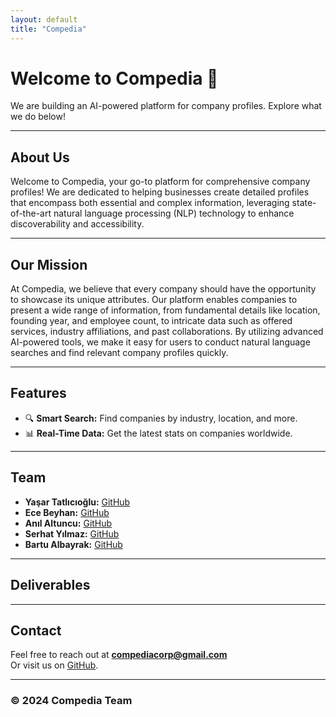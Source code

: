 ```yaml
---
layout: default
title: "Compedia"
---
```


# Welcome to Compedia 🚀
We are building an AI-powered platform for company profiles. Explore what we do below!

---

## About Us
Welcome to Compedia, your go-to platform for comprehensive company profiles! We are dedicated to helping businesses create detailed profiles that encompass both essential and complex information, leveraging state-of-the-art natural language processing (NLP) technology to enhance discoverability and accessibility.

---

## Our Mission
At Compedia, we believe that every company should have the opportunity to showcase its unique attributes. Our platform enables companies to present a wide range of information, from fundamental details like location, founding year, and employee count, to intricate data such as offered services, industry affiliations, and past collaborations. By utilizing advanced AI-powered tools, we make it easy for users to conduct natural language searches and find relevant company profiles quickly.

---

## Features
- 🔍 **Smart Search:** Find companies by industry, location, and more.
- 📊 **Real-Time Data:** Get the latest stats on companies worldwide.

---

## Team
- **Yaşar Tatlıcıoğlu:** [GitHub](https://github.com/yasartt)   
- **Ece Beyhan:** [GitHub](https://github.com/ecebeyhan) 
- **Anıl Altuncu:** [GitHub](https://github.com/rupymeister) 
- **Serhat Yılmaz:** [GitHub](https://github.com/SSerhatS)
- **Bartu Albayrak:** [GitHub](https://github.com/BartuAlb)

---

## Deliverables


--- 

## Contact
Feel free to reach out at **compediacorp@gmail.com**  
Or visit us on [GitHub](https://github.com/compedia).

---

### © 2024 Compedia Team
